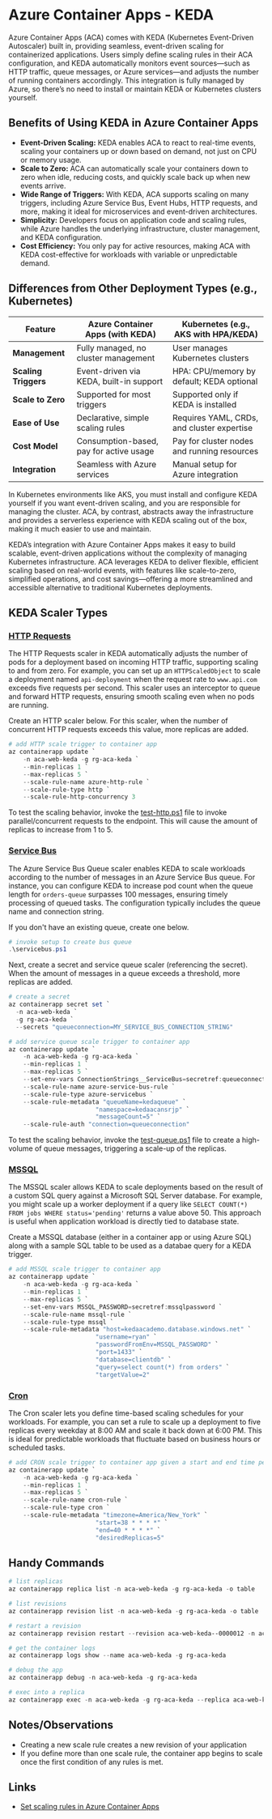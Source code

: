 # Azure Container Apps - KEDA

Azure Container Apps (ACA) comes with KEDA (Kubernetes Event-Driven Autoscaler) built in, providing seamless, event-driven scaling for containerized applications. Users simply define scaling rules in their ACA configuration, and KEDA automatically monitors event sources—such as HTTP traffic, queue messages, or Azure services—and adjusts the number of running containers accordingly. This integration is fully managed by Azure, so there’s no need to install or maintain KEDA or Kubernetes clusters yourself.

## Benefits of Using KEDA in Azure Container Apps

- **Event-Driven Scaling:** KEDA enables ACA to react to real-time events, scaling your containers up or down based on demand, not just on CPU or memory usage.
- **Scale to Zero:** ACA can automatically scale your containers down to zero when idle, reducing costs, and quickly scale back up when new events arrive.
- **Wide Range of Triggers:** With KEDA, ACA supports scaling on many triggers, including Azure Service Bus, Event Hubs, HTTP requests, and more, making it ideal for microservices and event-driven architectures.
- **Simplicity:** Developers focus on application code and scaling rules, while Azure handles the underlying infrastructure, cluster management, and KEDA configuration.
- **Cost Efficiency:** You only pay for active resources, making ACA with KEDA cost-effective for workloads with variable or unpredictable demand.

## Differences from Other Deployment Types (e.g., Kubernetes)

| Feature                     | Azure Container Apps (with KEDA)         | Kubernetes (e.g., AKS with HPA/KEDA)         |
|-----------------------------|------------------------------------------|----------------------------------------------|
| **Management**              | Fully managed, no cluster management     | User manages Kubernetes clusters             |
| **Scaling Triggers**        | Event-driven via KEDA, built-in support  | HPA: CPU/memory by default; KEDA optional    |
| **Scale to Zero**           | Supported for most triggers              | Supported only if KEDA is installed          |
| **Ease of Use**             | Declarative, simple scaling rules        | Requires YAML, CRDs, and cluster expertise   |
| **Cost Model**              | Consumption-based, pay for active usage  | Pay for cluster nodes and running resources  |
| **Integration**             | Seamless with Azure services             | Manual setup for Azure integration           |

In Kubernetes environments like AKS, you must install and configure KEDA yourself if you want event-driven scaling, and you are responsible for managing the cluster. ACA, by contrast, abstracts away the infrastructure and provides a serverless experience with KEDA scaling out of the box, making it much easier to use and maintain.

KEDA’s integration with Azure Container Apps makes it easy to build scalable, event-driven applications without the complexity of managing Kubernetes infrastructure. ACA leverages KEDA to deliver flexible, efficient scaling based on real-world events, with features like scale-to-zero, simplified operations, and cost savings—offering a more streamlined and accessible alternative to traditional Kubernetes deployments.

## KEDA Scaler Types

### [HTTP Requests](https://artifacthub.io/packages/keda-scaler/keda-official-external-scalers/keda-add-ons-http)

The HTTP Requests scaler in KEDA automatically adjusts the number of pods for a deployment based on incoming HTTP traffic, supporting scaling to and from zero. For example, you can set up an `HTTPScaledObject` to scale a deployment named `api-deployment` when the request rate to `www.api.com` exceeds five requests per second. This scaler uses an interceptor to queue and forward HTTP requests, ensuring smooth scaling even when no pods are running.

Create an HTTP scaler below. For this scaler, when the number of concurrent HTTP requests exceeds this value, more replicas are added.

```powershell
# add HTTP scale trigger to container app
az containerapp update `
    -n aca-web-keda -g rg-aca-keda `
    --min-replicas 1 `
    --max-replicas 5 `
    --scale-rule-name azure-http-rule `
    --scale-rule-type http `
    --scale-rule-http-concurrency 3
```

To test the scaling behavior, invoke the [test-http.ps1](./test-http.ps1) file to invoke parallel/concurrent requests to the endpoint. This will cause the amount of replicas to increase from 1 to 5. 

### [Service Bus](https://keda.sh/docs/2.17/scalers/azure-service-bus/)

The Azure Service Bus Queue scaler enables KEDA to scale workloads according to the number of messages in an Azure Service Bus queue. For instance, you can configure KEDA to increase pod count when the queue length for `orders-queue` surpasses 100 messages, ensuring timely processing of queued tasks. The configuration typically includes the queue name and connection string.

If you don't have an existing queue, create one below.

```powershell
# invoke setup to create bus queue
.\servicebus.ps1
```

Next, create a secret and service queue scaler (referencing the secret). When the amount of messages in a queue exceeds a threshold, more replicas are added.

```powershell
# create a secret
az containerapp secret set `
  -n aca-web-keda `
  -g rg-aca-keda `
  --secrets "queueconnection=MY_SERVICE_BUS_CONNECTION_STRING"

# add service queue scale trigger to container app
az containerapp update `
    -n aca-web-keda -g rg-aca-keda `
    --min-replicas 1 `
    --max-replicas 5 `
    --set-env-vars ConnectionStrings__ServiceBus=secretref:queueconnection `
    --scale-rule-name azure-service-bus-rule `
    --scale-rule-type azure-servicebus `
    --scale-rule-metadata "queueName=kedaqueue" `
                        "namespace=kedaacansrjp" `
                        "messageCount=5" `
    --scale-rule-auth "connection=queueconnection"
```

To test the scaling behavior, invoke the [test-queue.ps1](./test-queue.ps1) file to create a high-volume of queue messages, triggering a scale-up of the replicas.

### [MSSQL](https://keda.sh/docs/2.17/scalers/mssql/)

The MSSQL scaler allows KEDA to scale deployments based on the result of a custom SQL query against a Microsoft SQL Server database. For example, you might scale up a worker deployment if a query like `SELECT COUNT(*) FROM jobs WHERE status='pending'` returns a value above 50. This approach is useful when application workload is directly tied to database state.

Create a MSSQL database (either in a container app or using Azure SQL) along with a sample SQL table to be used as a databae query for a KEDA trigger.

```powershell
# add MSSQL scale trigger to container app
az containerapp update `
    -n aca-web-keda -g rg-aca-keda `
    --min-replicas 1 `
    --max-replicas 5 `
    --set-env-vars MSSQL_PASSWORD=secretref:mssqlpassword `
    --scale-rule-name mssql-rule `
    --scale-rule-type mssql `
    --scale-rule-metadata "host=kedaacademo.database.windows.net" `
                        "username=ryan" `
                        "passwordFromEnv=MSSQL_PASSWORD" `
                        "port=1433" `
                        "database=clientdb" `
                        "query=select count(*) from orders" `
                        "targetValue=2"
```

### [Cron](https://keda.sh/docs/2.17/scalers/cron/)

The Cron scaler lets you define time-based scaling schedules for your workloads. For example, you can set a rule to scale up a deployment to five replicas every weekday at 8:00 AM and scale it back down at 6:00 PM. This is ideal for predictable workloads that fluctuate based on business hours or scheduled tasks.

```powershell
# add CRON scale trigger to container app given a start and end time period
az containerapp update `
    -n aca-web-keda -g rg-aca-keda `
    --min-replicas 1 `
    --max-replicas 5 `
    --scale-rule-name cron-rule `
    --scale-rule-type cron `
    --scale-rule-metadata "timezone=America/New_York" `
                        "start=38 * * * *" `
                        "end=40 * * * *" `
                        "desiredReplicas=5"
```

## Handy Commands

```powershell
# list replicas
az containerapp replica list -n aca-web-keda -g rg-aca-keda -o table

# list revisions
az containerapp revision list -n aca-web-keda -g rg-aca-keda -o table

# restart a revision
az containerapp revision restart --revision aca-web-keda--0000012 -n aca-web-keda -g rg-aca-keda

# get the container logs
az containerapp logs show --name aca-web-keda -g rg-aca-keda

# debug the app
az containerapp debug -n aca-web-keda -g rg-aca-keda

# exec into a replica
az containerapp exec -n aca-web-keda -g rg-aca-keda --replica aca-web-keda--0000010-79ccf6db4d-vhks7
```

## Notes/Observations

- Creating a new scale rule creates a new revision of your application
- If you define more than one scale rule, the container app begins to scale once the first condition of any rules is met.

## Links

- [Set scaling rules in Azure Container Apps](https://learn.microsoft.com/en-us/azure/container-apps/scale-app?pivots=azure-cli)